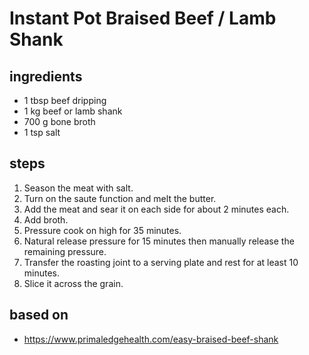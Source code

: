 # Instant Pot Braised Beef / Lamb Shank

## ingredients

- 1 tbsp beef dripping
- 1 kg beef or lamb shank
- 700 g bone broth
- 1 tsp salt

## steps

1. Season the meat with salt.
2. Turn on the saute function and melt the butter.
3. Add the meat and sear it on each side for about 2 minutes each.
4. Add broth.
5. Pressure cook on high for 35 minutes.
6. Natural release pressure for 15 minutes then manually release the remaining pressure.
7. Transfer the roasting joint to a serving plate and rest for at least 10 minutes.
8. Slice it across the grain.

## based on

- https://www.primaledgehealth.com/easy-braised-beef-shank
